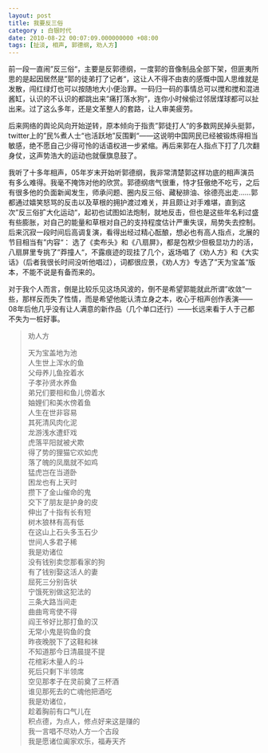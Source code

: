 ```yaml
---
layout: post 
title: 我要反三俗 
category : 白银时代
date: 2010-08-22 00:07:09.000000000 +08:00
tags: [扯淡, 相声, 郭德纲, 劝人方]
---
```


前一段一直闹”反三俗“，主要是反郭德纲，一度郭的音像制品全部下架，但匪夷所思的是起因居然是”郭的徒弟打了记者“，这让人不得不由衷的感慨中国人思维就是发散，闯红绿灯也可以按随地大小便治罪。一码归一码的事情总可以搅和搅和混进酱缸，认识的不认识的都跳出来”痛打落水狗“，连你小时候偷过邻居煤球都可以扯出来。过了这么多年，还是文革整人的套路，让人审美疲劳。
  
后来网络的舆论风向开始逆转，原本倾向于指责”郭徒打人“的多数网民掉头挺郭，twitter上的”民%煮人士“也活跃地”反围剿“——这说明中国网民已经被锻炼得相当敏感，绝不愿自己少得可怜的话语权进一步紧缩。再后来郭在人指点下打了几次翻身仗，这声势浩大的运动也就偃旗息鼓了。
  
我听了十多年相声，05年岁末开始听郭德纲，我非常清楚郭这样功底的相声演员有多么难得。我毫不掩饰对他的欣赏。郭德纲痞气很重，恃才狂傲绝不吃亏，之后有很多他的负面新闻发生，师承问题、圈内反三俗、藏秘排油、徐德亮出走……郭都通过嬉笑怒骂的反击以及草根的拥护渡过难关，并且颇让对手难堪，直到这次”反三俗扩大化运动“，起初也试图如法炮制，就地反击，但也是这些年名利过盛有些膨胀，对自己的能量和草根对自己的支持程度估计严重失误，局势失去控制。后来沉寂一段时间后高调复演，看得出经过精心酝酿，想必也有高人指点，北展的节目相当有”内容“： 选了《卖布头》和《八扇屏》，都是包袱少但极显功力的活，八扇屏里专挑了”莽撞人“，不露痕迹的现挂了几个，返场唱了《劝人方》和《大实话》（后者我很长时间没听他唱过），词都很应景，《劝人方》专选了”天为宝盖“版本，不能不说是有备而来的。
  
对于我个人而言，倒是比较乐见这场风波的，倒不是希望郭能就此所谓”收敛“一些，那样反而失了性情，而是希望他能认清立身之本，收心于相声创作表演——08年后他几乎没有让人满意的新作品（几个单口还行）——长远来看于人于己都不失为一桩好事。
  
   
> 劝人方 
>     
> 天为宝盖地为池     
> 人生世上浑水的鱼      
> 父母养儿鱼拴着水      
> 子孝孙贤水养鱼      
> 弟兄们要相和鱼儿傍着水      
> 妯娌们和美水傍着鱼      
> 人生在世非容易      
> 其死清风肉化泥      
> 龙游浅水遭虾戏      
> 虎落平阳就被犬欺      
> 得了势的狸猫它欢如虎      
> 落了魄的凤凰就不如鸡      
> 猛虎岂在当道卧      
> 困龙也有上天时      
> 攒下了金山催命的鬼      
> 交下了朋友是护身的皮      
> 伸出了十指有长有短      
> 树木狼林有高有低      
> 在这山上石头多玉石少      
> 世间人多君子稀      
> 我是劝诸位      
> 没有钱别卖您那看家的狗      
> 有了钱别娶这活人的妻      
> 屈死三分别告状      
> 宁饿死别做这犯法的      
> 三条大路当间走      
> 曲曲弯弯使不得      
> 阎王爷好比那打鱼的汉      
> 无常小鬼是钩鱼的食      
> 昨夜晚脱下了这鞋和袜      
> 不知道那今日清晨提不提      
> 花棺彩木量人的斗      
> 死后只剩下半领席      
> 空见那孝子在灵前奠了三杯酒      
> 谁见那死去的亡魂他把酒吃      
> 我是劝诸位，      
> 趁着胸前有口气儿在      
> 积点德，为点人，修点好来这是赚的      
> 我一言唱不尽劝人方一个古段      
> 我是愿诸位阖家欢乐，福寿天齐


